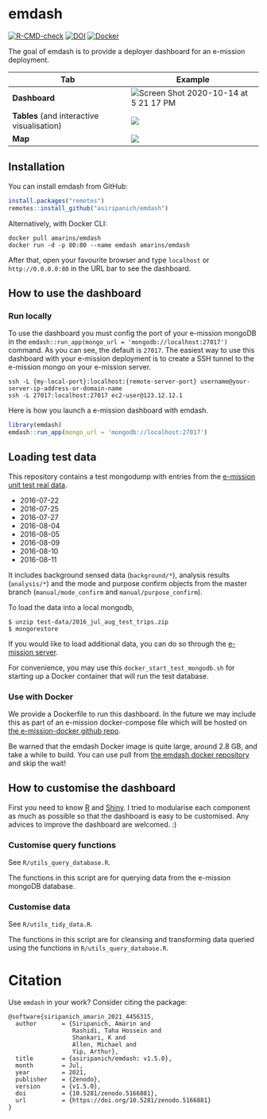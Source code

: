 
<!-- README.md is generated from README.Rmd. Please edit that file -->

# emdash

<!-- badges: start -->

[![R-CMD-check](https://github.com/asiripanich/emdash/workflows/R-CMD-check/badge.svg)](https://github.com/asiripanich/emdash/actions)
[![DOI](https://zenodo.org/badge/280847367.svg)](https://zenodo.org/badge/latestdoi/280847367)
[![Docker](https://img.shields.io/docker/pulls/amarins/emdash.svg)](https://hub.docker.com/repository/docker/amarins/emdash)
<!-- badges: end -->

The goal of emdash is to provide a deployer dashboard for an e-mission
deployment.

| **Tab**                                    | **Example**                                                               |
|--------------------------------------------|---------------------------------------------------------------------------|
| **Dashboard**                              | ![Screen Shot 2020-10-14 at 5 21 17 PM](man/figures/emdash_dashboard.gif) |
| **Tables** (and interactive visualisation) | ![](man/figures/emdash_tables.gif)                                        |
| **Map**                                    | ![](man/figures/emdash_map.gif)                                           |

## Installation

You can install emdash from GitHub:

``` r
install.packages("remotes")
remotes::install_github("asiripanich/emdash")
```

Alternatively, with Docker CLI:

    docker pull amarins/emdash
    docker run -d -p 80:80 --name emdash amarins/emdash

After that, open your favourite browser and type `localhost` or
`http://0.0.0.0:80` in the URL bar to see the dashboard.

## How to use the dashboard

### Run locally

To use the dashboard you must config the port of your e-mission mongoDB
in the `emdash::run_app(mongo_url = 'mongodb://localhost:27017')`
command. As you can see, the default is `27017`. The easiest way to use
this dashboard with your e-mission deployment is to create a SSH tunnel
to the e-mission mongo on your e-mission server.

``` ssh
ssh -L {my-local-port}:localhost:{remote-server-port} username@your-server-ip-address-or-domain-name
ssh -L 27017:localhost:27017 ec2-user@123.12.12.1
```

Here is how you launch a e-mission dashboard with emdash.

``` r
library(emdash)
emdash::run_app(mongo_url = 'mongodb://localhost:27017')
```

## Loading test data

This repository contains a test mongodump with entries from the
[e-mission unit test real
data](https://github.com/e-mission/e-mission-server/tree/master/emission/tests/data/real_examples).

-   2016-07-22
-   2016-07-25
-   2016-07-27
-   2016-08-04
-   2016-08-05
-   2016-08-09
-   2016-08-10
-   2016-08-11

It includes background sensed data (`background/*`), analysis results
(`analysis/*`) and the mode and purpose confirm objects from the master
branch (`manual/mode_confirm` and `manual/purpose_confirm`).

To load the data into a local mongodb,

    $ unzip test-data/2016_jul_aug_test_trips.zip
    $ mongorestore

If you would like to load additional data, you can do so through the
[e-mission
server](https://github.com/e-mission/e-mission-server/#loading-test-data).

For convenience, you may use this `docker_start_test_mongodb.sh` for
starting up a Docker container that will run the test database.

### Use with Docker

We provide a Dockerfile to run this dashboard. In the future we may
include this as part of an e-mission docker-compose file which will be
hosted on [the e-mission-docker github
repo](https://github.com/e-mission/e-mission-docker).

Be warned that the emdash Docker image is quite large, around 2.8 GB,
and take a while to build. You can use pull from [the emdash docker
repository](https://hub.docker.com/r/amarins/emdash) and skip the wait!

## How to customise the dashboard

First you need to know [R](https://www.r-project.org/) and
[Shiny](https://shiny.rstudio.com/). I tried to modularise each
component as much as possible so that the dashboard is easy to be
customised. Any advices to improve the dashboard are welcomed. :)

### Customise query functions

See `R/utils_query_database.R`.

The functions in this script are for querying data from the e-mission
mongoDB database.

### Customise data

See `R/utils_tidy_data.R`.

The functions in this script are for cleansing and transforming data
queried using the functions in `R/utils_query_database.R`.

# Citation

Use `emdash` in your work? Consider citing the package:

    @software{siripanich_amarin_2021_4456315,
      author       = {Siripanich, Amarin and 
                      Rashidi, Taha Hossein and 
                      Shankari, K and 
                      Allen, Michael and 
                      Yip, Arthur},
      title        = {asiripanich/emdash: v1.5.0},
      month        = Jul,
      year         = 2021,
      publisher    = {Zenodo},
      version      = {v1.5.0},
      doi          = {10.5281/zenodo.5166881},
      url          = {https://doi.org/10.5281/zenodo.5166881}
    }
